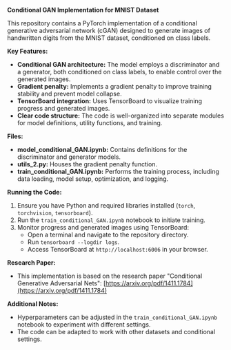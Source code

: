 **Conditional GAN Implementation for MNIST Dataset**

This repository contains a PyTorch implementation of a conditional generative adversarial network (cGAN) designed to generate images of handwritten digits from the MNIST dataset, conditioned on class labels.

**Key Features:**

- **Conditional GAN architecture:** The model employs a discriminator and a generator, both conditioned on class labels, to enable control over the generated images.
- **Gradient penalty:** Implements a gradient penalty to improve training stability and prevent model collapse.
- **TensorBoard integration:** Uses TensorBoard to visualize training progress and generated images.
- **Clear code structure:** The code is well-organized into separate modules for model definitions, utility functions, and training.

**Files:**

- **model_conditional_GAN.ipynb:** Contains definitions for the discriminator and generator models.
- **utils_2.py:** Houses the gradient penalty function.
- **train_conditional_GAN.ipynb:** Performs the training process, including data loading, model setup, optimization, and logging.

**Running the Code:**

1. Ensure you have Python and required libraries installed (`torch`, `torchvision`, `tensorboard`).
2. Run the `train_conditional_GAN.ipynb` notebook to initiate training.
3. Monitor progress and generated images using TensorBoard:
   - Open a terminal and navigate to the repository directory.
   - Run `tensorboard --logdir logs`.
   - Access TensorBoard at `http://localhost:6006` in your browser.

**Research Paper:**

- This implementation is based on the research paper "Conditional Generative Adversarial Nets": [https://arxiv.org/pdf/1411.1784](https://arxiv.org/pdf/1411.1784)

**Additional Notes:**

- Hyperparameters can be adjusted in the `train_conditional_GAN.ipynb` notebook to experiment with different settings.
- The code can be adapted to work with other datasets and conditional settings.
